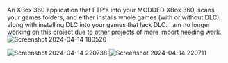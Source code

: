 An XBox 360 application that FTP's into your MODDED XBox 360, scans your games folders, and either installs whole games (with or without DLC), along with installing DLC into your games that lack DLC. I am no longer working on this project due to other projects of more import needing work.
![Screenshot 2024-04-14 180520](https://github.com/Mitchell12345MB/XBox360App/assets/6647125/8f2c3fcc-9232-462c-a220-e1ba01400a63)

![Screenshot 2024-04-14 220738](https://github.com/Mitchell12345MB/XBox360App/assets/6647125/71ee405c-f869-4e5e-9f46-df23cff6993e)
![Screenshot 2024-04-14 220711](https://github.com/Mitchell12345MB/XBox360App/assets/6647125/3466f8fe-1266-4d2b-b385-60c26ff2b098)
